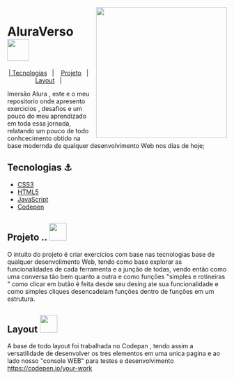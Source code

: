 <img src="https://cdn-icons-png.flaticon.com/512/4436/4436953.png"  align="right" width="300">
  
 # AluraVerso  <img src="https://cdn-icons-png.flaticon.com/512/1326/1326001.png"  align="center" width="50">
<p align="center">
  <a href="#rocket-tecnologias">| Tecnologias</a>&nbsp;&nbsp;&nbsp;|&nbsp;&nbsp;&nbsp;
  <a href="#-projeto">Projeto</a>&nbsp;&nbsp;&nbsp;|&nbsp;&nbsp;&nbsp;
  <a href="#-layout">Layout</a>&nbsp;&nbsp;&nbsp;|&nbsp;&nbsp;&nbsp;
 

 Imersão Alura , este e o meu repositorio onde apresento exercicios , desafios e um pouco do meu aprendizado em toda essa jornada, relatando 
 um pouco de todo conhcecimento obtido na base modernda de qualquer desenvolvimento Web nos dias de hoje;
  ##  Tecnologias ⚓
- [CSS3](https://developer.mozilla.org/pt-BR/docs/Web/CSS)
- [HTML5](https://developer.mozilla.org/pt-BR/docs/Web/HTML)
- [JavaScript](https://developer.mozilla.org/pt-BR/docs/Web/JavaScript)
- [Codepen](https://codepen.io)


## Projeto .. <img src="https://cdn-icons-png.flaticon.com/512/866/866488.png" aling="center" width="40">  

  O  intuito do projeto é criar exercicios com base nas tecnologias base de qualquer desenvolimento Web, tendo como base explorar as funcionalidades
  de cada ferramenta e a junção de todas, vendo então como uma conversa tão bem quanto a outra e como funções "simples e rotineiras " como clicar em butão é 
  feita desde seu desing ate sua funcionalidade e como simples cliques desencadeiam funções dentro de funções em um estrutura.
  
  
  ## Layout <img src="https://cdn-icons-png.flaticon.com/512/1557/1557516.png" aling="center" width="40">  
    
   A base de todo layout foi trabalhada no Codepan , tendo assim a versatilidade de desenvolver os tres elementos em uma 
   unica pagina e ao lado nosso "console WEB" para testes e desenvolvimento 
            https://codepen.io/your-work
